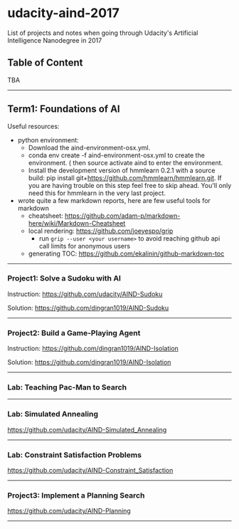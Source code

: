 # udacity-aind-2017
List of projects and notes when going through Udacity's Artificial Intelligence Nanodegree in 2017

## Table of Content

TBA


---
## Term1: Foundations of AI

Useful resources:
* python environment: 
  * Download the aind-environment-osx.yml.
  * conda env create -f aind-environment-osx.yml to create the environment.
  ( then source activate aind to enter the environment.
  * Install the development version of hmmlearn 0.2.1 with a source build: pip install git+https://github.com/hmmlearn/hmmlearn.git. If you are having trouble on this step feel free to skip ahead. You'll only need this for hmmlearn in the very last project.
* wrote quite a few markdown reports, here are few useful tools for markdown
  * cheatsheet: https://github.com/adam-p/markdown-here/wiki/Markdown-Cheatsheet
  * local rendering: https://github.com/joeyespo/grip
    * run ```grip --user <your username>``` to avoid reaching github api call limits for anonymous users
  * generating TOC: https://github.com/ekalinin/github-markdown-toc

---
### Project1: Solve a Sudoku with AI

Instruction: https://github.com/udacity/AIND-Sudoku

Solution: https://github.com/dingran1019/AIND-Sudoku


---
### Project2: Build a Game-Playing Agent

Instruction: https://github.com/dingran1019/AIND-Isolation

Solution: https://github.com/dingran1019/AIND-Isolation

---
### Lab: Teaching Pac-Man to Search

---
### Lab: Simulated Annealing
https://github.com/udacity/AIND-Simulated_Annealing

---
### Lab: Constraint Satisfaction Problems
https://github.com/udacity/AIND-Constraint_Satisfaction

---
### Project3: Implement a Planning Search
https://github.com/udacity/AIND-Planning


---
